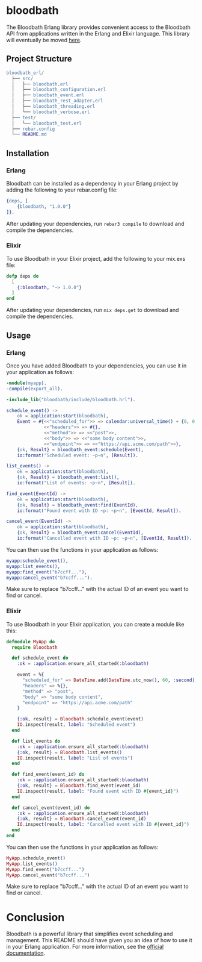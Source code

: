 # bloodbath

The Bloodbath Erlang library provides convenient access to the Bloodbath API from applications written in the Erlang and Elixir language. This library will eventually be moved [here](https://github.com/bloodbath-io).

## Project Structure

```erlang
bloodbath_erl/
  ├── src/
  │   ├── bloodbath.erl
  │   ├── bloodbath_configuration.erl
  │   ├── bloodbath_event.erl
  │   ├── bloodbath_rest_adapter.erl
  │   ├── bloodbath_threading.erl
  │   └── bloodbath_verbose.erl
  ├── test/
  │   └── bloodbath_test.erl
  ├── rebar.config
  └── README.md
```

## Installation

### Erlang

Bloodbath can be installed as a dependency in your Erlang project by adding the following to your rebar.config file:

```erlang
{deps, [
    {bloodbath, "1.0.0"}
]}.
```
After updating your dependencies, run `rebar3 compile` to download and compile the dependencies.

### Elixir

To use Bloodbath in your Elixir project, add the following to your mix.exs file:

```elixir
defp deps do
  [
    {:bloodbath, "~> 1.0.0"}
  ]
end
```

After updating your dependencies, run  `mix deps.get` to download and compile the dependencies.

## Usage

### Erlang

Once you have added Bloodbath to your dependencies, you can use it in your application as follows:

```erlang
-module(myapp).
-compile(export_all).

-include_lib("bloodbath/include/bloodbath.hrl").

schedule_event() ->
    ok = application:start(bloodbath),
    Event = #{<<"scheduled_for">> => calendar:universal_time() + {0, 0, 1, 0, 0, 0},
              <<"headers">> => #{},
              <<"method">> => <<"post">>,
              <<"body">> => <<"some body content">>,
              <<"endpoint">> => <<"https://api.acme.com/path">>},
    {ok, Result} = bloodbath_event:schedule(Event),
    io:format("Scheduled event: ~p~n", [Result]).

list_events() ->
    ok = application:start(bloodbath),
    {ok, Result} = bloodbath_event:list(),
    io:format("List of events: ~p~n", [Result]).

find_event(EventId) ->
    ok = application:start(bloodbath),
    {ok, Result} = bloodbath_event:find(EventId),
    io:format("Found event with ID ~p: ~p~n", [EventId, Result]).

cancel_event(EventId) ->
    ok = application:start(bloodbath),
    {ok, Result} = bloodbath_event:cancel(EventId),
    io:format("Cancelled event with ID ~p: ~p~n", [EventId, Result]).
```

You can then use the functions in your application as follows:

```erlang
myapp:schedule_event(),
myapp:list_events(),
myapp:find_event("b7ccff..."),
myapp:cancel_event("b7ccff...").
```

Make sure to replace "b7ccff..." with the actual ID of an event you want to find or cancel.

### Elixir 

To use Bloodbath in your Elixir application, you can create a module like this:

```elixir 
defmodule MyApp do
  require Bloodbath

  def schedule_event do
    :ok = :application.ensure_all_started(:bloodbath)

    event = %{
      "scheduled_for" => DateTime.add(DateTime.utc_now(), 60, :second),
      "headers" => %{},
      "method" => "post",
      "body" => "some body content",
      "endpoint" => "https://api.acme.com/path"
    }

    {:ok, result} = Bloodbath.schedule_event(event)
    IO.inspect(result, label: "Scheduled event")
  end

  def list_events do
    :ok = :application.ensure_all_started(:bloodbath)
    {:ok, result} = Bloodbath.list_events()
    IO.inspect(result, label: "List of events")
  end

  def find_event(event_id) do
    :ok = :application.ensure_all_started(:bloodbath)
    {:ok, result} = Bloodbath.find_event(event_id)
    IO.inspect(result, label: "Found event with ID #{event_id}")
  end

  def cancel_event(event_id) do
    :ok = :application.ensure_all_started(:bloodbath)
    {:ok, result} = Bloodbath.cancel_event(event_id)
    IO.inspect(result, label: "Cancelled event with ID #{event_id}")
  end
end
```

You can then use the functions in your application as follows:

```elixir
MyApp.schedule_event()
MyApp.list_events()
MyApp.find_event("b7ccff...")
MyApp.cancel_event("b7ccff...")
```

Make sure to replace "b7ccff..." with the actual ID of an event you want to find or cancel.

# Conclusion

Bloodbath is a powerful library that simplifies event scheduling and management. This README should have given you an idea of how to use it in your Erlang application. For more information, see the [official documentation](https://docs.bloodbath.io/).
